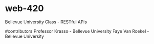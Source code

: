# web-420
Bellevue University Class - RESTful APIs

#contributors
Professor Krasso - Bellevue University
Faye Van Roekel - Bellevue University